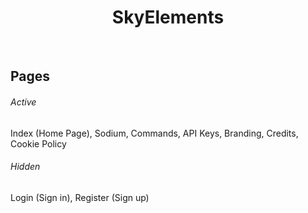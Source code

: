 <p align="center">
    <h1 align="center">SkyElements</h1>
</p>
<br/>

## Pages
###### Active
Index (Home Page), Sodium, Commands, API Keys, Branding, Credits, Cookie Policy

###### Hidden
Login (Sign in), Register (Sign up)
